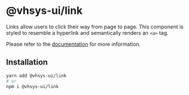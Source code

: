 # @vhsys-ui/link

Links allow users to click their way from page to page. This component is styled to resemble a hyperlink and semantically renders an `<a>` tag.

Please refer to the [documentation](https://vhsys.com.br/docs/components/link) for more information.

## Installation

```sh
yarn add @vhsys-ui/link
# or
npm i @vhsys-ui/link
```
